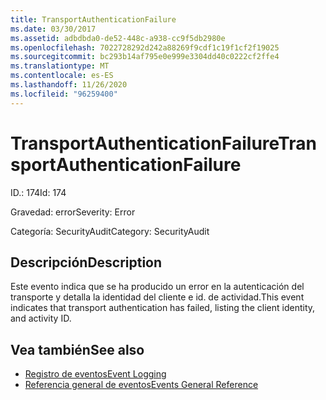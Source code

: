 ```yaml
---
title: TransportAuthenticationFailure
ms.date: 03/30/2017
ms.assetid: adbdbda0-de52-448c-a938-cc9f5db2980e
ms.openlocfilehash: 7022728292d242a88269f9cdf1c19f1cf2f19025
ms.sourcegitcommit: bc293b14af795e0e999e3304dd40c0222cf2ffe4
ms.translationtype: MT
ms.contentlocale: es-ES
ms.lasthandoff: 11/26/2020
ms.locfileid: "96259400"
---
```

# <a name="transportauthenticationfailure"></a><span data-ttu-id="6bfae-102">TransportAuthenticationFailure</span><span class="sxs-lookup"><span data-stu-id="6bfae-102">TransportAuthenticationFailure</span></span>

<span data-ttu-id="6bfae-103">ID.: 174</span><span class="sxs-lookup"><span data-stu-id="6bfae-103">Id: 174</span></span>  
  
 <span data-ttu-id="6bfae-104">Gravedad: error</span><span class="sxs-lookup"><span data-stu-id="6bfae-104">Severity: Error</span></span>  
  
 <span data-ttu-id="6bfae-105">Categoría: SecurityAudit</span><span class="sxs-lookup"><span data-stu-id="6bfae-105">Category: SecurityAudit</span></span>  
  
## <a name="description"></a><span data-ttu-id="6bfae-106">Descripción</span><span class="sxs-lookup"><span data-stu-id="6bfae-106">Description</span></span>  

 <span data-ttu-id="6bfae-107">Este evento indica que se ha producido un error en la autenticación del transporte y detalla la identidad del cliente e id. de actividad.</span><span class="sxs-lookup"><span data-stu-id="6bfae-107">This event indicates that transport authentication has failed, listing the client identity, and activity ID.</span></span>  
  
## <a name="see-also"></a><span data-ttu-id="6bfae-108">Vea también</span><span class="sxs-lookup"><span data-stu-id="6bfae-108">See also</span></span>

- [<span data-ttu-id="6bfae-109">Registro de eventos</span><span class="sxs-lookup"><span data-stu-id="6bfae-109">Event Logging</span></span>](index.md)
- [<span data-ttu-id="6bfae-110">Referencia general de eventos</span><span class="sxs-lookup"><span data-stu-id="6bfae-110">Events General Reference</span></span>](events-general-reference.md)
